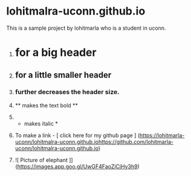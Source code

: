 # lohitmalra-uconn.github.io

This is a sample project by lohitmarla who is a student in uconn.

1. # for a big header
2. ## for a little smaller header
3. ### further decreases the header size.
4. ** makes the text bold **
5. * makes italic *
  
6. To make a link - [ click here for my github page ] ([https://lohitmarla-uconn/lohitmalra-uconn.github.io](https://github.com/lohitmarla-uconn/lohitmalra-uconn.github.io)https://github.com/lohitmarla-uconn/lohitmalra-uconn.github.io)
   
7. ![ Picture of elephant ]](https://images.app.goo.gl/UwGF4FaoZjCjHy3h9)
